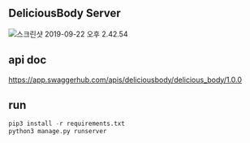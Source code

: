 ## DeliciousBody Server

![스크린샷 2019-09-22 오후 2.42.54](./assets/스크린샷%202019-09-22%20오후%202.42.54.png)

## api doc

https://app.swaggerhub.com/apis/deliciousbody/delicious_body/1.0.0

## run

```py
pip3 install -r requirements.txt
python3 manage.py runserver
```
